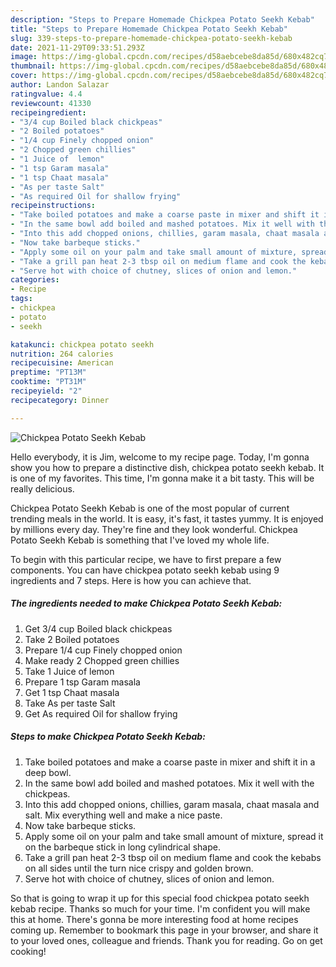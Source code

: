 ```yaml
---
description: "Steps to Prepare Homemade Chickpea Potato Seekh Kebab"
title: "Steps to Prepare Homemade Chickpea Potato Seekh Kebab"
slug: 339-steps-to-prepare-homemade-chickpea-potato-seekh-kebab
date: 2021-11-29T09:33:51.293Z
image: https://img-global.cpcdn.com/recipes/d58aebcebe8da85d/680x482cq70/chickpea-potato-seekh-kebab-recipe-main-photo.jpg
thumbnail: https://img-global.cpcdn.com/recipes/d58aebcebe8da85d/680x482cq70/chickpea-potato-seekh-kebab-recipe-main-photo.jpg
cover: https://img-global.cpcdn.com/recipes/d58aebcebe8da85d/680x482cq70/chickpea-potato-seekh-kebab-recipe-main-photo.jpg
author: Landon Salazar
ratingvalue: 4.4
reviewcount: 41330
recipeingredient:
- "3/4 cup Boiled black chickpeas"
- "2 Boiled potatoes"
- "1/4 cup Finely chopped onion"
- "2 Chopped green chillies"
- "1 Juice of  lemon"
- "1 tsp Garam masala"
- "1 tsp Chaat masala"
- "As per taste Salt"
- "As required Oil for shallow frying"
recipeinstructions:
- "Take boiled potatoes and make a coarse paste in mixer and shift it in a deep bowl."
- "In the same bowl add boiled and mashed potatoes. Mix it well with the chickpeas."
- "Into this add chopped onions, chillies, garam masala, chaat masala and salt. Mix everything well and make a nice paste."
- "Now take barbeque sticks."
- "Apply some oil on your palm and take small amount of mixture, spread it on the barbeque stick in long cylindrical shape."
- "Take a grill pan heat 2-3 tbsp oil on medium flame and cook the kebabs on all sides until the turn nice crispy and golden brown."
- "Serve hot with choice of chutney, slices of onion and lemon."
categories:
- Recipe
tags:
- chickpea
- potato
- seekh

katakunci: chickpea potato seekh 
nutrition: 264 calories
recipecuisine: American
preptime: "PT13M"
cooktime: "PT31M"
recipeyield: "2"
recipecategory: Dinner

---
```



![Chickpea Potato Seekh Kebab](https://img-global.cpcdn.com/recipes/d58aebcebe8da85d/680x482cq70/chickpea-potato-seekh-kebab-recipe-main-photo.jpg)

Hello everybody, it is Jim, welcome to my recipe page. Today, I'm gonna show you how to prepare a distinctive dish, chickpea potato seekh kebab. It is one of my favorites. This time, I'm gonna make it a bit tasty. This will be really delicious.



Chickpea Potato Seekh Kebab is one of the most popular of current trending meals in the world. It is easy, it's fast, it tastes yummy. It is enjoyed by millions every day. They're fine and they look wonderful. Chickpea Potato Seekh Kebab is something that I've loved my whole life.


To begin with this particular recipe, we have to first prepare a few components. You can have chickpea potato seekh kebab using 9 ingredients and 7 steps. Here is how you can achieve that.

<!--inarticleads1-->

##### The ingredients needed to make Chickpea Potato Seekh Kebab:

1. Get 3/4 cup Boiled black chickpeas
1. Take 2 Boiled potatoes
1. Prepare 1/4 cup Finely chopped onion
1. Make ready 2 Chopped green chillies
1. Take 1 Juice of  lemon
1. Prepare 1 tsp Garam masala
1. Get 1 tsp Chaat masala
1. Take As per taste Salt
1. Get As required Oil for shallow frying




<!--inarticleads2-->

##### Steps to make Chickpea Potato Seekh Kebab:

1. Take boiled potatoes and make a coarse paste in mixer and shift it in a deep bowl.
1. In the same bowl add boiled and mashed potatoes. Mix it well with the chickpeas.
1. Into this add chopped onions, chillies, garam masala, chaat masala and salt. Mix everything well and make a nice paste.
1. Now take barbeque sticks.
1. Apply some oil on your palm and take small amount of mixture, spread it on the barbeque stick in long cylindrical shape.
1. Take a grill pan heat 2-3 tbsp oil on medium flame and cook the kebabs on all sides until the turn nice crispy and golden brown.
1. Serve hot with choice of chutney, slices of onion and lemon.




So that is going to wrap it up for this special food chickpea potato seekh kebab recipe. Thanks so much for your time. I'm confident you will make this at home. There's gonna be more interesting food at home recipes coming up. Remember to bookmark this page in your browser, and share it to your loved ones, colleague and friends. Thank you for reading. Go on get cooking!
